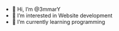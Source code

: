 - 👋 Hi, I’m @3mmarY
- 👀 I’m interested in Website development
- 🌱 I’m currently learning programming
